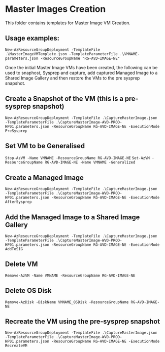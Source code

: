 #  Master Images Creation

This folder contains templates for  Master Image VM Creation.

## Usage examples:
`New-AzResourceGroupDeployment -TemplateFile .\MasterImageVMTemplate.json -TemplateParameterFile .\VMNAME-parameters.json -ResourceGroupName "RG-AVD-IMAGE-NE"` 


Once the initial Master Image VMs have been created, the following can be used to snaphost, Sysprep and capture, add captured Managed Image to a Shared Image Gallery and then restore the VMs to the pre sysprep snapshot.

## Create a Snapshot of the VM (this is a pre-sysprep snapshot)
`New-AzResourceGroupDeployment -TemplateFile .\CaptureMasterImage.json -TemplateParameterFile .\CaptureMasterImage-AVD-PROD-HP01.parameters.json -ResourceGroupName RG-AVD-IMAGE-NE -ExecutionMode PreSysprep` 

## Set VM to be Generalised
`Stop-AzVM -Name VMNAME -ResourceGroupName RG-AVD-IMAGE-NE` 
`Set-AzVM -ResourceGroupName RG-AVD-IMAGE-NE -Name VMNAME -Generalized` 

## Create a Managed Image
`New-AzResourceGroupDeployment -TemplateFile .\CaptureMasterImage.json -TemplateParameterFile .\CaptureMasterImage-WVD-PROD-HP01.parameters.json -ResourceGroupName RG-AVD-IMAGE-NE -ExecutionMode AfterSysprep` 

## Add the Managed Image to a Shared Image Gallery 
`New-AzResourceGroupDeployment -TemplateFile .\CaptureMasterImage.json -TemplateParameterFile .\CaptureMasterImage-WVD-PROD-HP01.parameters.json -ResourceGroupName RG-AVD-IMAGE-NE -ExecutionMode AddToSIG` 

## Delete VM
`Remove-AzVM -Name VMNAME -ResourceGroupName RG-AVD-IMAGE-NE` 

## Delete OS Disk
`Remove-AzDisk -DiskName VMNAME_OSDisk -ResourceGroupName RG-AVD-IMAGE-NE` 

## Recreate the VM using the pre-sysprep snapshot
`New-AzResourceGroupDeployment -TemplateFile .\CaptureMasterImage.json -TemplateParameterFile .\CaptureMasterImage-WVD-PROD-HP01.parameters.json -ResourceGroupName RG-AVD-IMAGE-NE -ExecutionMode RecreateVM` 